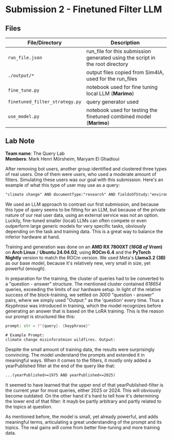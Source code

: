 # Submission 2 - Finetuned Filter LLM

## Files

| File/Directory                 | Description                                                                   |
| ------------------------------ | ----------------------------------------------------------------------------- |
| `run_file.json`                | run_file for this submission generated using the script in the root directory |
| `./output/*`                   | output files copied from Sim4IA, used for the run_files                       |
| `fine_tune.py`                 | notebook used for fine tuning local LLM (**Marimo**)                          |
| `finetuned_filter_strategy.py` | query generator used                                                          |
| `use_model.py`                 | notebook used for testing the finetuned combined model (**Marimo**)           |

## Lab Note

**Team name**: The Query Lab  
**Members**: Mark Henri Mörsheim, Maryam El Ghadioui

After removing bot users, another group identified and clustered three types of real users. One of them were users, who used a moderate amount of filters. Simulating these users was our goal with this submission. Here's an example of what this type of user may use as a query:

```txt
"climate change" AND documentType:"research" AND fieldsOfStudy:"environmental science" AND (yearPublished>=1999 AND yearPublished<=2006)
```

We used an LLM approach to contrast our first submission, and because this type of query seems to be fitting for an LLM, but because of the private nature of our real user data, using an external service was not an option.
Luckily, fine-tuned smaller (local) LLMs can often compete or even outperform large generic models for very specific tasks, obviously depending on the task and training data.
This is a great way to balance the inferior hardware at hand.

Training and generation was done on an **AMD RX 7800XT (_16GB of Vram_)** on **Arch Linux** / **Ubuntu 24.04.02**, using **ROCm 6.4** and the **PyTorch Nightly** version to match the ROCm version.
We used Meta's **Llama3.2 (3B)** as our base model, because it's relatively new, very small in size, yet powerful (enough).

In preparation for the training, the cluster of queries had to be converted to a "question - answer" structure.
The mentioned cluster contained _618654_ queries, exceeding the limits of our hardware setup.
In light of the relative success of the block-training, we settled on _3000_ "question - answer" pairs, where we simply used "Output:" as the 'question' every time.
Thus a _Keyphrase_ was introduced in training, which the model recognizes before generating an answer that is based on the LoRA training.
This is the reason our prompt is structured like this:

```python
prompt: str = f"{query}. {keyphrase}"
```

```txt
# Example Prompt:
climate change misinforatmion wildfires. Output:
```

Despite the small amount of training data, the results were surprisingly convincing.
The model understand the prompts and extended it in meaningful ways.
When it comes to the filters, it mostly only added a yearPublished filter at the end of the query like that:

```txt
...(yearPublished>=1975 AND yearPublished<=2025)
```

It seemed to have learned that the upper end of that yearPublished-filter is the current year for most queries, either 2025 or 2024. This will obviously become outdated. On the other hand it's hard to tell how it's determining the lower end of that filter: It mayb be partly arbitrary and partly related to the topics at question.

As mentioned before, the model is small, yet already powerful, and adds meaningful terms, articulating a great understanding of the prompt and its topics.
The real gains will come from better fine-tuning and more training data.
